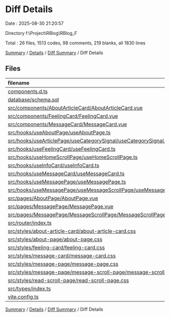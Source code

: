 # Diff Details

Date : 2025-08-30 21:20:57

Directory f:\\Project\\RBlog\\RBlog_F

Total : 26 files,  1513 codes, 98 comments, 219 blanks, all 1830 lines

[Summary](results.md) / [Details](details.md) / [Diff Summary](diff.md) / Diff Details

## Files
| filename | language | code | comment | blank | total |
| :--- | :--- | ---: | ---: | ---: | ---: |
| [components.d.ts](/components.d.ts) | TypeScript | -8 | 0 | 0 | -8 |
| [database/schema.sql](/database/schema.sql) | MS SQL | 42 | 7 | 5 | 54 |
| [src/components/AboutArticleCard/AboutArticleCard.vue](/src/components/AboutArticleCard/AboutArticleCard.vue) | vue | 27 | 0 | 3 | 30 |
| [src/components/FeelingCard/FeelingCard.vue](/src/components/FeelingCard/FeelingCard.vue) | vue | 31 | 0 | 5 | 36 |
| [src/components/MessageCard/MessageCard.vue](/src/components/MessageCard/MessageCard.vue) | vue | 165 | 11 | 11 | 187 |
| [src/hooks/useAboutPage/useAboutPage.ts](/src/hooks/useAboutPage/useAboutPage.ts) | TypeScript | 34 | 6 | 7 | 47 |
| [src/hooks/useArticlePage/useCategorySignal/useCategorySignal.ts](/src/hooks/useArticlePage/useCategorySignal/useCategorySignal.ts) | TypeScript | 1 | 0 | 0 | 1 |
| [src/hooks/useFeelingCard/useFeelingCard.ts](/src/hooks/useFeelingCard/useFeelingCard.ts) | TypeScript | -11 | -2 | -4 | -17 |
| [src/hooks/useHomeScrollPage/useHomeScrollPage.ts](/src/hooks/useHomeScrollPage/useHomeScrollPage.ts) | TypeScript | -2 | 0 | 0 | -2 |
| [src/hooks/useInfoCard/useInfoCard.ts](/src/hooks/useInfoCard/useInfoCard.ts) | TypeScript | 0 | 1 | 0 | 1 |
| [src/hooks/useMessageCard/useMessageCard.ts](/src/hooks/useMessageCard/useMessageCard.ts) | TypeScript | 161 | 25 | 22 | 208 |
| [src/hooks/useMessagePage/useMessagePage.ts](/src/hooks/useMessagePage/useMessagePage.ts) | TypeScript | 28 | 1 | 4 | 33 |
| [src/hooks/useMessagePage/useMessageScrollPage/useMessageScrollPage.ts](/src/hooks/useMessagePage/useMessageScrollPage/useMessageScrollPage.ts) | TypeScript | 48 | 1 | 7 | 56 |
| [src/pages/AboutPage/AboutPage.vue](/src/pages/AboutPage/AboutPage.vue) | vue | 36 | 0 | 5 | 41 |
| [src/pages/MessagePage/MessagePage.vue](/src/pages/MessagePage/MessagePage.vue) | vue | 30 | 1 | 5 | 36 |
| [src/pages/MessagePage/MessageScrollPage/MessageScrollPage.vue](/src/pages/MessagePage/MessageScrollPage/MessageScrollPage.vue) | vue | 23 | 0 | 3 | 26 |
| [src/router/index.ts](/src/router/index.ts) | TypeScript | 2 | 0 | 0 | 2 |
| [src/styles/about-article-card/about-article-card.css](/src/styles/about-article-card/about-article-card.css) | PostCSS | 182 | 8 | 29 | 219 |
| [src/styles/about-page/about-page.css](/src/styles/about-page/about-page.css) | PostCSS | 87 | 2 | 12 | 101 |
| [src/styles/feeling-card/feeling-card.css](/src/styles/feeling-card/feeling-card.css) | PostCSS | 67 | 8 | 13 | 88 |
| [src/styles/message-card/message-card.css](/src/styles/message-card/message-card.css) | PostCSS | 185 | 11 | 32 | 228 |
| [src/styles/message-page/message-page.css](/src/styles/message-page/message-page.css) | PostCSS | 200 | 8 | 29 | 237 |
| [src/styles/message-page/message-scroll-page/message-scroll-page.css](/src/styles/message-page/message-scroll-page/message-scroll-page.css) | PostCSS | 8 | 0 | 1 | 9 |
| [src/styles/read-scroll-page/read-scroll-page.css](/src/styles/read-scroll-page/read-scroll-page.css) | PostCSS | 147 | 7 | 27 | 181 |
| [src/types/index.ts](/src/types/index.ts) | TypeScript | 21 | 3 | 3 | 27 |
| [vite.config.ts](/vite.config.ts) | TypeScript | 9 | 0 | 0 | 9 |

[Summary](results.md) / [Details](details.md) / [Diff Summary](diff.md) / Diff Details